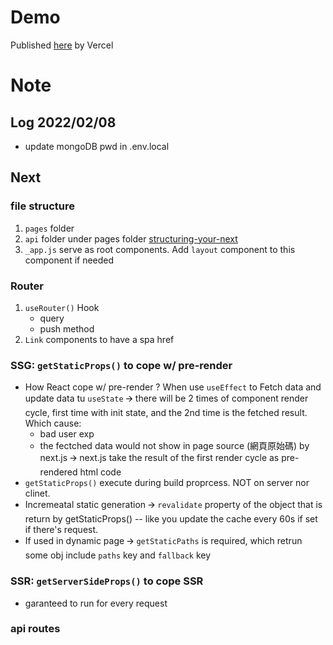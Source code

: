 # Demo
Published [here](https://next-blog-ts-gamma.vercel.app) by Vercel

# Note

## Log 2022/02/08

- update mongoDB pwd in .env.local

## Next

### file structure
1. `pages` folder
2. `api` folder under pages folder [structuring-your-next](https://dev.to/vadorequest/a-2021-guide-about-structuring-your-next-js-project-in-a-flexible-and-efficient-way-472)
3. `_app.js` serve as root components. Add `layout` component to this component if needed

### Router
1. `useRouter()` Hook
   - query
   - push method
2. `Link` components to have a spa <a> href

### SSG: `getStaticProps()` to cope w/ pre-render
- How React cope w/ pre-render ? When use `useEffect` to Fetch data and update data tu `useState` 🡪 there will be 2 times of component render cycle, first time with init state, and the 2nd time is the fetched result. Which cause:
   - bad user exp
   - the fectched data would not show in page source (網頁原始碼) by next.js 🡪 next.js take the result of the first render cycle as pre-rendered html code 
- `getStaticProps()` execute during build proprcess. NOT on server nor clinet.
- Incremeatal static generation 🡪 `revalidate` property of the object that is return by getStaticProps() -- like you update the cache every 60s if set if there's request.
- If used in dynamic page 🡪 `getStaticPaths` is required, which retrun some obj include `paths` key and `fallback` key

### SSR: `getServerSideProps()` to cope SSR
- garanteed to run for every request 



### api routes